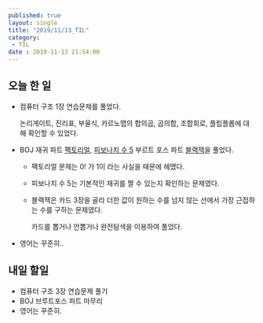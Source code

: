 ```yaml
---
published: true
layout: single
title: "2019/11/13_TIL"
category:
 - TIL
date : 2019-11-13 21:54:00
---
```


## 오늘 한 일

- 컴퓨터 구조 1장 연습문제를 풀었다.

  논리게이트, 진리표, 부울식, 카르노맵의 합의곱, 곱의합, 조합회로, 플립플롭에 대해 확인할 수 있었다.

  

- BOJ 재귀 파트 [팩토리얼](https://www.acmicpc.net/problem/10872), [피보나치 수 5](https://www.acmicpc.net/problem/10870)	부르트 포스 파트 [블랙잭](https://www.acmicpc.net/problem/2798)을 풀었다.

  - 팩토리얼 문제는 0! 가 1이 라는 사실을 때문에 헤맸다.

  - 피보나치 수 5는 기본적인 재귀를 짤 수 있는지 확인하는 문제였다.
  
  - 블랙잭은 카드 3장을 골라 더한 값이 원하는 수를 넘지 않는 선에서 가장 근접하는 수를 구하는 문제였다.
  
    카드를 뽑거나 안뽑거나 완전탐색을 이용하여 풀었다.



- 영어는 꾸준히..


## 내일 할일

- 컴퓨터 구조 3장 연습문제 풀기
- BOJ 브루트포스 파트 마무리
- 영어는 꾸준히.
